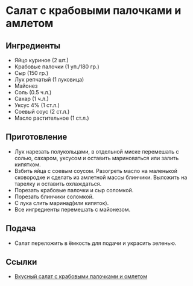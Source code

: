 # Салат с крабовыми палочками и амлетом

## Ингредиенты
* Яйцо куриное (2 шт.)
* Крабовые палочки (1 уп./180 гр.)
* Сыр (150 гр.)
* Лук репчатый (1 луковица)
* Майонез
* Соль (0.5 ч.л.)
* Сахар (1 ч.л.)
* Уксус 4% (1 ст.л.)
* Соевый соус (2 ст.л.)
* Масло растительное (1 ст.л.)

## Приготовление
* Лук нарезать полукольцами, в отдельной миске перемешать с солью, сахаром, уксусом и оставить мариноваться или залить кипятком.
* Взбить яйца с соевым соусом. Разогреть масло на маленькой сковородке и сделать из амлетной массы блинчики.
  Выложить на тарелку и оставить охлаждаться.
* Порезать крабовые палочки и сыр соломкой.
* Порезать блинчики соломкой.
* С лука слить маринад(или кипяток).
* Все ингредиенты перемешать с майонезом.

## Подача
* Салат переложить в ёмкость для подачи и украсить зеленью.

## Ссылки
* [Вкусный салат с крабовыми палочками и омлетом](https://ideireceptov.ru/salaty/prostye/vkusnyj-salat-s-krabovymi-palochkami-i-omletom.html)
